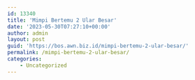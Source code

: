 ```yaml
---
id: 13340
title: 'Mimpi Bertemu 2 Ular Besar'
date: '2023-05-30T07:27:10+00:00'
author: admin
layout: post
guid: 'https://bos.awn.biz.id/mimpi-bertemu-2-ular-besar/'
permalink: /mimpi-bertemu-2-ular-besar/
categories:
    - Uncategorized
---
```



